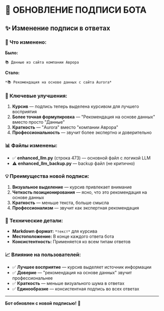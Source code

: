 # 📝 ОБНОВЛЕНИЕ ПОДПИСИ БОТА

## ✨ Изменение подписи в ответах

### 📝 **Что изменено:**

**Было:**
```
📚 Данные из сайта компании Аврора
```

**Стало:**
```
*📚 Рекомендация на основе данных с сайта Aurora*
```

### 🎯 **Ключевые улучшения:**

1. **Курсив** — подпись теперь выделена курсивом для лучшего восприятия
2. **Более точная формулировка** — "Рекомендация на основе данных" вместо просто "Данные"
3. **Краткость** — "Aurora" вместо "компании Аврора"
4. **Профессиональность** — звучит более экспертно и доверительно

### 📊 **Файлы изменены:**

- ✅ **enhanced_llm.py** (строка 473) — основной файл с логикой LLM
- ⚠️ **enhanced_llm_backup.py** — backup файл (не критично)

### 💡 **Преимущества новой подписи:**

1. **Визуальное выделение** — курсив привлекает внимание
2. **Четкость позиционирования** — ясно, что это рекомендация на основе данных
3. **Краткость** — меньше текста, больше смысла
4. **Профессионализм** — звучит как экспертная рекомендация

### 🔧 **Технические детали:**

- **Markdown формат:** `*текст*` для курсива
- **Местоположение:** В конце каждого ответа бота
- **Консистентность:** Применяется ко всем типам ответов

### 📈 **Влияние на пользователей:**

- ✅ **Лучшее восприятие** — курсив выделяет источник информации
- ✅ **Доверие** — "рекомендация на основе данных" звучит профессиональнее
- ✅ **Краткость** — меньше визуального шума в ответах
- ✅ **Единообразие** — консистентная подпись во всех ответах

---

**Бот обновлен с новой подписью!** 🚀





